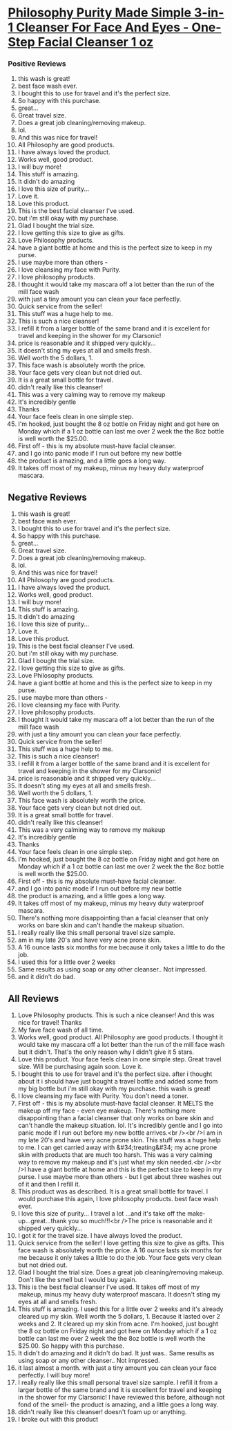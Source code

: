 # [Philosophy Purity Made Simple 3-in-1 Cleanser For Face And Eyes - One-Step Facial Cleanser 1 oz](https://products.checkmycream.com/products/Philosophy-Purity-Made-Simple-3-in-1-Cleanser-For-Face-And-Eyes-One-Step-Facial-Cleanser-1-oz.html)

### Positive Reviews

<ol>
      <li>this wash is great!</li>
      <li>best face wash ever.</li>
      <li>I bought this to use for travel and it&#x27;s the perfect size.</li>
      <li>So happy with this purchase.</li>
      <li>great...</li>
      <li>Great travel size.</li>
      <li>Does a great job cleaning/removing makeup.  </li>
      <li>lol.</li>
      <li>And this was nice for travel!  </li>
      <li>All Philosophy are good products.  </li>
      <li>I have always loved the product.</li>
      <li>Works well, good product.  </li>
      <li>I will buy more!</li>
      <li>This stuff is amazing.</li>
      <li>It didn&#x27;t do amazing</li>
      <li>I love this size of purity...</li>
      <li>Love it.</li>
      <li>Love this product.  </li>
      <li>This is the best facial cleanser I&#x27;ve used.</li>
      <li>but i&#x27;m still okay with my purchase.</li>
      <li>Glad I bought the trial size.  </li>
      <li>I love getting this size to give as gifts.</li>
      <li>Love Philosophy products.  </li>
      <li>have a giant bottle at home and this is the perfect size to keep in my purse.</li>
      <li>I use maybe more than others -</li>
      <li>I love cleansing my face with Purity.  </li>
      <li>I love philosophy products.</li>
      <li>I thought it would take my mascara off a lot better than the run of the mill face wash</li>
      <li>with just a tiny amount you can clean your face perfectly.</li>
      <li>Quick service from the seller!</li>
      <li>This stuff was a huge help to me.</li>
      <li>This is such a nice cleanser!  </li>
      <li>I refill it from a larger bottle of the same brand and it is excellent for travel and keeping in the shower for my Clarsonic!</li>
      <li>price is reasonable and it shipped very quickly...</li>
      <li>It doesn&#x27;t sting my eyes at all and smells fresh.</li>
      <li>Well worth the 5 dollars, 1.</li>
      <li>This face wash is absolutely worth the price.</li>
      <li>Your face gets very clean but not dried out.</li>
      <li>It is a great small bottle for travel.</li>
      <li>didn&#x27;t really like this cleanser!</li>
      <li>This was a very calming way to remove my makeup</li>
      <li>It&#x27;s incredibly gentle</li>
      <li>Thanks</li>
      <li>Your face feels clean in one simple step.  </li>
      <li>I&#x27;m hooked, just bought the 8 oz bottle on Friday night and got here on Monday which if a 1 oz bottle can last me over 2 week the the 8oz bottle is well worth the $25.00.</li>
      <li>First off - this is my absolute must-have facial cleanser.</li>
      <li>and I go into panic mode if I run out before my new bottle</li>
      <li>the product is amazing, and a little goes a long way.</li>
      <li>It takes off most of my makeup, minus my heavy duty waterproof mascara.</li>
</ol>


<h2>Negative Reviews</h2>
<ol>
<li> this wash is great!</li>
<li> best face wash ever.</li>
<li> I bought this to use for travel and it&#x27;s the perfect size.</li>
<li> So happy with this purchase.</li>
<li> great...</li>
<li> Great travel size.</li>
<li> Does a great job cleaning/removing makeup.  </li>
<li> lol.</li>
<li> And this was nice for travel!  </li>
<li> All Philosophy are good products.  </li>
<li> I have always loved the product.</li>
<li> Works well, good product.  </li>
<li> I will buy more!</li>
<li> This stuff is amazing.</li>
<li> It didn&#x27;t do amazing</li>
<li> I love this size of purity...</li>
<li> Love it.</li>
<li> Love this product.  </li>
<li> This is the best facial cleanser I&#x27;ve used.</li>
<li> but i&#x27;m still okay with my purchase.</li>
<li> Glad I bought the trial size.  </li>
<li> I love getting this size to give as gifts.</li>
<li> Love Philosophy products.  </li>
<li> have a giant bottle at home and this is the perfect size to keep in my purse.</li>
<li> I use maybe more than others -</li>
<li> I love cleansing my face with Purity.  </li>
<li> I love philosophy products.</li>
<li> I thought it would take my mascara off a lot better than the run of the mill face wash</li>
<li> with just a tiny amount you can clean your face perfectly.</li>
<li> Quick service from the seller!</li>
<li> This stuff was a huge help to me.</li>
<li> This is such a nice cleanser!  </li>
<li> I refill it from a larger bottle of the same brand and it is excellent for travel and keeping in the shower for my Clarsonic!</li>
<li> price is reasonable and it shipped very quickly...</li>
<li> It doesn&#x27;t sting my eyes at all and smells fresh.</li>
<li> Well worth the 5 dollars, 1.</li>
<li> This face wash is absolutely worth the price.</li>
<li> Your face gets very clean but not dried out.</li>
<li> It is a great small bottle for travel.</li>
<li> didn&#x27;t really like this cleanser!</li>
<li> This was a very calming way to remove my makeup</li>
<li> It&#x27;s incredibly gentle</li>
<li> Thanks</li>
<li> Your face feels clean in one simple step.  </li>
<li> I&#x27;m hooked, just bought the 8 oz bottle on Friday night and got here on Monday which if a 1 oz bottle can last me over 2 week the the 8oz bottle is well worth the $25.00.</li>
<li> First off - this is my absolute must-have facial cleanser.</li>
<li> and I go into panic mode if I run out before my new bottle</li>
<li> the product is amazing, and a little goes a long way.</li>
<li> It takes off most of my makeup, minus my heavy duty waterproof mascara.</li>
<li> There&#x27;s nothing more disappointing than a facial cleanser that only works on bare skin and can&#x27;t handle the makeup situation.</li>
<li> I really really like this small personal travel size sample.</li>
<li> am in my late 20&#x27;s and have very acne prone skin.</li>
<li> A 16 ounce lasts six months for me because it only takes a little to do the job.</li>
<li> I used this for a little over 2 weeks</li>
<li> Same results as using soap or any other cleanser.. Not impressed.</li>
<li> and it didn&#x27;t do bad.</li>
</ol>

<h2>All Reviews</h2>

<ol>
    <li> Love Philosophy products.  This is such a nice cleanser!  And this was nice for travel!  Thanks</li>
    <li> My fave face wash of all time.</li>
    <li> Works well, good product.  All Philosophy are good products.  I thought it would take my mascara off a lot better than the run of the mill face wash but it didn&#x27;t. That&#x27;s the only reason why I didn&#x27;t give it 5 stars.</li>
    <li> Love this product.  Your face feels clean in one simple step.  Great travel size. Will be purchasing again soon.  Love it.</li>
    <li> I bought this to use for travel and it&#x27;s the perfect size. after i thought about it i should have just bought a travel bottle and added some from my big bottle but i&#x27;m still okay with my purchase. this wash is great!</li>
    <li> I love cleansing my face with Purity.  You don&#x27;t need a toner.</li>
    <li> First off - this is my absolute must-have facial cleanser. It MELTS the makeup off my face - even eye makeup. There&#x27;s nothing more disappointing than a facial cleanser that only works on bare skin and can&#x27;t handle the makeup situation. lol. It&#x27;s incredibly gentle and I go into panic mode if I run out before my new bottle arrives.&lt;br /&gt;&lt;br /&gt;I am in my late 20&#x27;s and have very acne prone skin. This stuff was a huge help to me. I can get carried away with &amp;#34;treating&amp;#34; my acne prone skin with products that are much too harsh. This was a very calming way to remove my makeup and it&#x27;s just what my skin needed.&lt;br /&gt;&lt;br /&gt;I have a giant bottle at home and this is the perfect size to keep in my purse. I use maybe more than others - but I get about three washes out of it and then I refill it.</li>
    <li> This product was as described. It is a great small bottle for travel. I would purchase this again, I love philosophy products. best face wash ever.</li>
    <li> I love this size of purity... I travel a lot ...and it&#x27;s take off the make-up...great...thank you so much!!!&lt;br /&gt;The price is reasonable and it shipped very quickly...</li>
    <li> I got it for the travel size. I have always loved the product.</li>
    <li> Quick service from the seller! I love getting this size to give as gifts. This face wash is absolutely worth the price. A 16 ounce lasts six months for me because it only takes a little to do the job. Your face gets very clean but not dried out.</li>
    <li> Glad I bought the trial size.  Does a great job cleaning/removing makeup.  Don&#x27;t like the smell but I would buy again.</li>
    <li> This is the best facial cleanser I&#x27;ve used. It takes off most of my makeup, minus my heavy duty waterproof mascara. It doesn&#x27;t sting my eyes at all and smells fresh.</li>
    <li> This stuff is amazing. I used this for a little over 2 weeks and it&#x27;s already cleared up my skin. Well worth the 5 dollars, 1. Because it lasted over 2 weeks and 2. It cleared up my skin from acne. I&#x27;m hooked, just bought the 8 oz bottle on Friday night and got here on Monday which if a 1 oz bottle can last me over 2 week the the 8oz bottle is well worth the $25.00. So happy with this purchase.</li>
    <li> It didn&#x27;t do amazing and it didn&#x27;t do bad. It just was.. Same results as using soap or any other cleanser.. Not impressed.</li>
    <li> it last almost a month. with just a tiny amount you can clean your face perfectly. I will buy more!</li>
    <li> I really really like this small personal travel size sample. I refill it from a larger bottle of the same brand and it is excellent for travel and keeping in the shower for my Clarsonic! I have reviewed this before, although not fond of the smell- the product is amazing, and a little goes a long way.</li>
    <li> didn&#x27;t really like this cleanser! doesn&#x27;t foam up or anything.</li>
    <li> I broke out with this product</li>
</ol>




